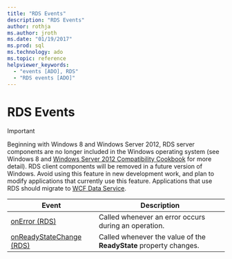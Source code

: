 ```yaml
---
title: "RDS Events"
description: "RDS Events"
author: rothja
ms.author: jroth
ms.date: "01/19/2017"
ms.prod: sql
ms.technology: ado
ms.topic: reference
helpviewer_keywords:
  - "events [ADO], RDS"
  - "RDS events [ADO]"
---
```

# RDS Events
> [!IMPORTANT]
>  Beginning with Windows 8 and Windows Server 2012, RDS server components are no longer included in the Windows operating system (see Windows 8 and [Windows Server 2012 Compatibility Cookbook](https://www.microsoft.com/download/details.aspx?id=27416) for more detail). RDS client components will be removed in a future version of Windows. Avoid using this feature in new development work, and plan to modify applications that currently use this feature. Applications that use RDS should migrate to [WCF Data Service](/dotnet/framework/wcf/).  
  
|Event|Description|  
|-|-|  
|[onError (RDS)](./onerror-event-rds.md)|Called whenever an error occurs during an operation.|  
|[onReadyStateChange (RDS)](./onreadystatechange-event-rds.md)|Called whenever the value of the **ReadyState** property changes.|